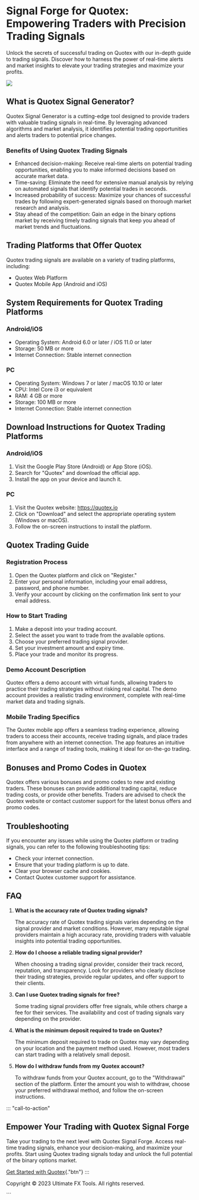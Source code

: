 

# Signal Forge for Quotex: Empowering Traders with Precision Trading Signals

Unlock the secrets of successful trading on Quotex with our in-depth
guide to trading signals. Discover how to harness the power of real-time
alerts and market insights to elevate your trading strategies and
maximize your profits.

[![](https://static.quotex.io/files/8_en/300_250.jpg)](https://traff.sbs/brokerqxsignupf)




## What is Quotex Signal Generator?

Quotex Signal Generator is a cutting-edge tool designed to provide
traders with valuable trading signals in real-time. By leveraging
advanced algorithms and market analysis, it identifies potential trading
opportunities and alerts traders to potential price changes.

### Benefits of Using Quotex Trading Signals

-   Enhanced decision-making: Receive real-time alerts on potential
    trading opportunities, enabling you to make informed decisions based
    on accurate market data.
-   Time-saving: Eliminate the need for extensive manual analysis by
    relying on automated signals that identify potential trades in
    seconds.
-   Increased probability of success: Maximize your chances of
    successful trades by following expert-generated signals based on
    thorough market research and analysis.
-   Stay ahead of the competition: Gain an edge in the binary options
    market by receiving timely trading signals that keep you ahead of
    market trends and fluctuations.

## Trading Platforms that Offer Quotex

Quotex trading signals are available on a variety of trading platforms,
including:

-   Quotex Web Platform
-   Quotex Mobile App (Android and iOS)

## System Requirements for Quotex Trading Platforms

### Android/iOS

-   Operating System: Android 6.0 or later / iOS 11.0 or later
-   Storage: 50 MB or more
-   Internet Connection: Stable internet connection

### PC

-   Operating System: Windows 7 or later / macOS 10.10 or later
-   CPU: Intel Core i3 or equivalent
-   RAM: 4 GB or more
-   Storage: 100 MB or more
-   Internet Connection: Stable internet connection

## Download Instructions for Quotex Trading Platforms

### Android/iOS

1.  Visit the Google Play Store (Android) or App Store (iOS).
2.  Search for "Quotex" and download the official app.
3.  Install the app on your device and launch it.

### PC

1.  Visit the Quotex website: https://quotex.io
2.  Click on "Download" and select the appropriate operating
    system (Windows or macOS).
3.  Follow the on-screen instructions to install the platform.

## Quotex Trading Guide

### Registration Process

1.  Open the Quotex platform and click on "Register."
2.  Enter your personal information, including your email address,
    password, and phone number.
3.  Verify your account by clicking on the confirmation link sent to
    your email address.

### How to Start Trading

1.  Make a deposit into your trading account.
2.  Select the asset you want to trade from the available options.
3.  Choose your preferred trading signal provider.
4.  Set your investment amount and expiry time.
5.  Place your trade and monitor its progress.

### Demo Account Description

Quotex offers a demo account with virtual funds, allowing traders to
practice their trading strategies without risking real capital. The demo
account provides a realistic trading environment, complete with
real-time market data and trading signals.

### Mobile Trading Specifics

The Quotex mobile app offers a seamless trading experience, allowing
traders to access their accounts, receive trading signals, and place
trades from anywhere with an internet connection. The app features an
intuitive interface and a range of trading tools, making it ideal for
on-the-go trading.

## Bonuses and Promo Codes in Quotex

Quotex offers various bonuses and promo codes to new and existing
traders. These bonuses can provide additional trading capital, reduce
trading costs, or provide other benefits. Traders are advised to check
the Quotex website or contact customer support for the latest bonus
offers and promo codes.

## Troubleshooting

If you encounter any issues while using the Quotex platform or trading
signals, you can refer to the following troubleshooting tips:

-   Check your internet connection.
-   Ensure that your trading platform is up to date.
-   Clear your browser cache and cookies.
-   Contact Quotex customer support for assistance.

## FAQ

1.  **What is the accuracy rate of Quotex trading signals?**

    The accuracy rate of Quotex trading signals varies depending on the
    signal provider and market conditions. However, many reputable
    signal providers maintain a high accuracy rate, providing traders
    with valuable insights into potential trading opportunities.

2.  **How do I choose a reliable trading signal provider?**

    When choosing a trading signal provider, consider their track
    record, reputation, and transparency. Look for providers who clearly
    disclose their trading strategies, provide regular updates, and
    offer support to their clients.

3.  **Can I use Quotex trading signals for free?**

    Some trading signal providers offer free signals, while others
    charge a fee for their services. The availability and cost of
    trading signals vary depending on the provider.

4.  **What is the minimum deposit required to trade on Quotex?**

    The minimum deposit required to trade on Quotex may vary depending
    on your location and the payment method used. However, most traders
    can start trading with a relatively small deposit.

5.  **How do I withdraw funds from my Quotex account?**

    To withdraw funds from your Quotex account, go to the
    "Withdrawal" section of the platform. Enter the amount you
    wish to withdraw, choose your preferred withdrawal method, and
    follow the on-screen instructions.

::: \"call-to-action\"
## Empower Your Trading with Quotex Signal Forge

Take your trading to the next level with Quotex Signal Forge. Access
real-time trading signals, enhance your decision-making, and maximize
your profits. Start using Quotex trading signals today and unlock the
full potential of the binary options market.

[Get Started with
Quotex](\%22https://traff.sbs/brokerqxsignup\%22){."btn"}
:::

Copyright © 2023 Ultimate FX Tools. All rights reserved.

\`\`\`

